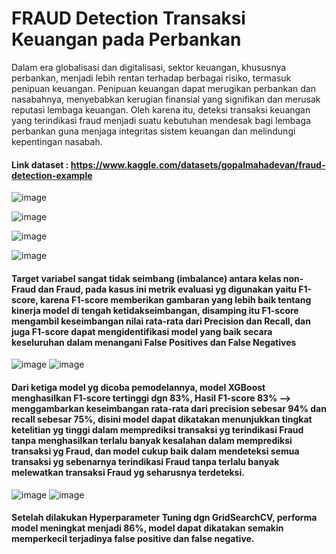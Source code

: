 # FRAUD Detection Transaksi Keuangan pada Perbankan
Dalam era globalisasi dan digitalisasi, sektor keuangan, khususnya perbankan, menjadi lebih rentan terhadap berbagai risiko, termasuk penipuan keuangan. 
Penipuan keuangan dapat merugikan perbankan dan nasabahnya, menyebabkan kerugian finansial yang signifikan dan merusak reputasi lembaga keuangan. Oleh karena itu, 
deteksi transaksi keuangan yang terindikasi fraud menjadi suatu kebutuhan mendesak bagi lembaga perbankan guna menjaga integritas sistem keuangan dan melindungi 
kepentingan nasabah.
#### Link dataset : https://www.kaggle.com/datasets/gopalmahadevan/fraud-detection-example


![image](https://github.com/winwidayat2102/Fraud_Detection/assets/153416421/f9e846ad-7a41-42f2-bdb8-1cc5bf1eac60)


![image](https://github.com/winwidayat2102/Fraud_Detection/assets/153416421/2581ad28-b41c-4a28-aabb-e51059e22cfb)


![image](https://github.com/winwidayat2102/Fraud_Detection/assets/153416421/0465644b-64f1-4e30-955d-52b6e4b76f5f)



![image](https://github.com/winwidayat2102/Fraud_Detection/assets/153416421/3228aaff-76f5-47f8-8de4-8cadb25279a1)
#### Target variabel sangat tidak seimbang (imbalance) antara kelas non-Fraud dan Fraud, pada kasus ini  metrik evaluasi yg digunakan yaitu F1-score, karena F1-score memberikan gambaran yang lebih baik tentang kinerja model di tengah ketidakseimbangan, disamping itu F1-score mengambil keseimbangan nilai rata-rata dari Precision dan Recall, dan juga F1-score dapat mengidentifikasi model yang baik secara keseluruhan dalam menangani False Positives dan False Negatives


![image](https://github.com/winwidayat2102/Fraud_Detection/assets/153416421/6d9cdc07-4a5b-4a5c-b333-06434990decf)
![image](https://github.com/winwidayat2102/Fraud_Detection/assets/153416421/cf6bd24a-f485-4a1f-a6e1-79550b39d9c3)
#### Dari ketiga model yg dicoba pemodelannya, model XGBoost menghasilkan F1-score tertinggi dgn 83%, Hasil F1-score 83% --> menggambarkan keseimbangan rata-rata dari precision sebesar 94% dan recall sebesar 75%, disini model dapat dikatakan menunjukkan tingkat ketelitian yg tinggi dalam memprediksi transaksi yg terindikasi Fraud tanpa menghasilkan terlalu banyak kesalahan dalam memprediksi transaksi yg Fraud, dan model cukup baik dalam mendeteksi semua transaksi yg sebenarnya terindikasi Fraud tanpa terlalu banyak melewatkan transaksi Fraud yg seharusnya terdeteksi. 

![image](https://github.com/winwidayat2102/Fraud_Detection/assets/153416421/745e9b48-1ba7-4b6e-97e3-eaad33b60d14)
![image](https://github.com/winwidayat2102/Fraud_Detection/assets/153416421/c4a5d2f7-a16b-4b7b-a9cd-9ec78350f731)
#### Setelah dilakukan Hyperparameter Tuning dgn GridSearchCV, performa model meningkat menjadi 86%, model dapat dikatakan semakin memperkecil terjadinya false positive dan false negative.


